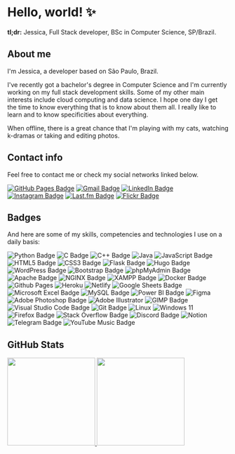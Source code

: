 # Hello, world! ✨

**tl;dr:** Jessica, Full Stack developer, BSc in Computer Science, SP/Brazil.

## About me

I'm Jessica, a developer based on São Paulo, Brazil.

I've recently got a bachelor's degree in Computer Science and I'm currently working on my full stack development skills. Some of my other main interests include cloud computing and data science. I hope one day I get the time to know everything that is to know about them all. I really like to learn and to know specificities about everything.

When offline, there is a great chance that I'm playing with my cats, watching k-dramas or taking and editing photos.

## Contact info

Feel free to contact me or check my social networks linked below.

[![GitHub Pages Badge](https://img.shields.io/badge/GitHub%20Pages-222?logo=githubpages&logoColor=fff&style=flat-square)](https://jessicaccp.github.io/) [![Gmail Badge](https://img.shields.io/badge/Gmail-EA4335?logo=gmail&logoColor=fff&style=flat-square)](mailto:jessicacacau@gmail.com) [![LinkedIn Badge](https://img.shields.io/badge/LinkedIn-0A66C2?logo=linkedin&logoColor=fff&style=flat-square)](https://www.linkedin.com/in/jessicaccp/) [![Instagram Badge](https://img.shields.io/badge/Instagram-E4405F?logo=instagram&logoColor=fff&style=flat-square)](https://www.instagram.com/jessica.logs/) [![Last.fm Badge](https://img.shields.io/badge/Last.fm-D51007?logo=lastdotfm&logoColor=fff&style=flat-square)](https://last.fm/user/nottodayjessica/) [![Flickr Badge](https://img.shields.io/badge/Flickr-0063DC?logo=flickr&logoColor=fff&style=flat-square)](https://www.flickr.com/photos/jessicaccp/)

## Badges

And here are some of my skills, competencies and technologies I use on a daily basis:

![Python Badge](https://img.shields.io/badge/Python-3776AB?logo=python&logoColor=fff&style=flat-square) ![C Badge](https://img.shields.io/badge/C-A8B9CC?logo=c&logoColor=fff&style=flat-square) ![C++ Badge](https://img.shields.io/badge/C%2B%2B-00599C?logo=cplusplus&logoColor=fff&style=flat-square) ![Java](https://img.shields.io/badge/java-%23ED8B00.svg?logo=openjdk&logoColor=white&style=flat-square) ![JavaScript Badge](https://img.shields.io/badge/JavaScript-F7DF1E?logo=javascript&logoColor=000&style=flat-square) ![HTML5 Badge](https://img.shields.io/badge/HTML5-E34F26?logo=html5&logoColor=fff&style=flat-square) ![CSS3 Badge](https://img.shields.io/badge/CSS3-1572B6?logo=css3&logoColor=fff&style=flat-square) ![Flask Badge](https://img.shields.io/badge/Flask-000?logo=flask&logoColor=fff&style=flat-square) ![Hugo Badge](https://img.shields.io/badge/Hugo-FF4088?logo=hugo&logoColor=fff&style=flat-square) ![WordPress Badge](https://img.shields.io/badge/WordPress-21759B?logo=wordpress&logoColor=fff&style=flat-square) ![Bootstrap Badge](https://img.shields.io/badge/Bootstrap-7952B3?logo=bootstrap&logoColor=fff&style=flat-square) ![phpMyAdmin Badge](https://img.shields.io/badge/phpMyAdmin-6C78AF?logo=phpmyadmin&logoColor=fff&style=flat-square) ![Apache Badge](https://img.shields.io/badge/Apache-D22128?logo=apache&logoColor=fff&style=flat-square) ![NGINX Badge](https://img.shields.io/badge/NGINX-009639?logo=nginx&logoColor=fff&style=flat-square) ![XAMPP Badge](https://img.shields.io/badge/XAMPP-FB7A24?logo=xampp&logoColor=fff&style=flat-square) ![Docker Badge](https://img.shields.io/badge/Docker-2496ED?logo=docker&logoColor=fff&style=flat-square) ![Github Pages](https://img.shields.io/badge/github%20pages-121013?style=flat-square&logo=github&logoColor=white) ![Heroku](https://img.shields.io/badge/heroku-%23430098.svg?style=flat-square&logo=heroku&logoColor=white) ![Netlify](https://img.shields.io/badge/netlify-%23000000.svg?style=flat-square&logo=netlify&logoColor=#00C7B7) ![Google Sheets Badge](https://img.shields.io/badge/Google%20Sheets-34A853?logo=googlesheets&logoColor=fff&style=flat-square) ![Microsoft Excel Badge](https://img.shields.io/badge/Microsoft%20Excel-217346?logo=microsoftexcel&logoColor=fff&style=flat-square) ![MySQL Badge](https://img.shields.io/badge/MySQL-4479A1?logo=mysql&logoColor=fff&style=flat-square) ![Power BI Badge](https://img.shields.io/badge/Power%20BI-F2C811?logo=powerbi&logoColor=000&style=flat-square) ![Figma](https://img.shields.io/badge/figma-%23F24E1E.svg?style=flat-square&logo=figma&logoColor=white) ![Adobe Photoshop Badge](https://img.shields.io/badge/Adobe%20Photoshop-31A8FF?logo=adobephotoshop&logoColor=fff&style=flat-square) ![Adobe Illustrator](https://img.shields.io/badge/adobe%20illustrator-%23FF9A00.svg?style=flat-square&logo=adobe%20illustrator&logoColor=white) ![GIMP Badge](https://img.shields.io/badge/GIMP-5C5543?logo=gimp&logoColor=fff&style=flat-square) ![Visual Studio Code Badge](https://img.shields.io/badge/Visual%20Studio%20Code-007ACC?logo=visualstudiocode&logoColor=fff&style=flat-square) ![Git Badge](https://img.shields.io/badge/Git-F05032?logo=git&logoColor=fff&style=flat-square) ![Linux](https://img.shields.io/badge/Linux-FCC624?style=flat-square&logo=linux&logoColor=black) ![Windows 11](https://img.shields.io/badge/Windows%2011-%230079d5.svg?style=flat-square&logo=Windows%2011&logoColor=white) ![Firefox Badge](https://img.shields.io/badge/Firefox-FF7139?logo=firefox&logoColor=fff&style=flat-square) ![Stack Overflow Badge](https://img.shields.io/badge/Stack%20Overflow-F58025?logo=stackoverflow&logoColor=fff&style=flat-square) ![Discord Badge](https://img.shields.io/badge/Discord-5865F2?logo=discord&logoColor=fff&style=flat-square) ![Notion](https://img.shields.io/badge/Notion-%23000000.svg?style=flat-square&logo=notion&logoColor=white) ![Telegram Badge](https://img.shields.io/badge/Telegram-26A5E4?logo=telegram&logoColor=fff&style=flat-square) ![YouTube Music Badge](https://img.shields.io/badge/YouTube%20Music-F00?logo=youtubemusic&logoColor=fff&style=flat-square)

## GitHub Stats

<a href="https://github.com/anuraghazra/github-readme-stats">
  <img height=200 src="https://github-readme-stats.vercel.app/api?username=jessicaccp&show_icons=true&include_all_commits=true&rank_icon=github" />
</a>
<a href="https://github.com/anuraghazra/github-readme-stats">
  <img height=200 src="https://github-readme-stats.vercel.app/api/top-langs?username=jessicaccp&layout=compact&langs_count=8&card_width=320" />
</a>